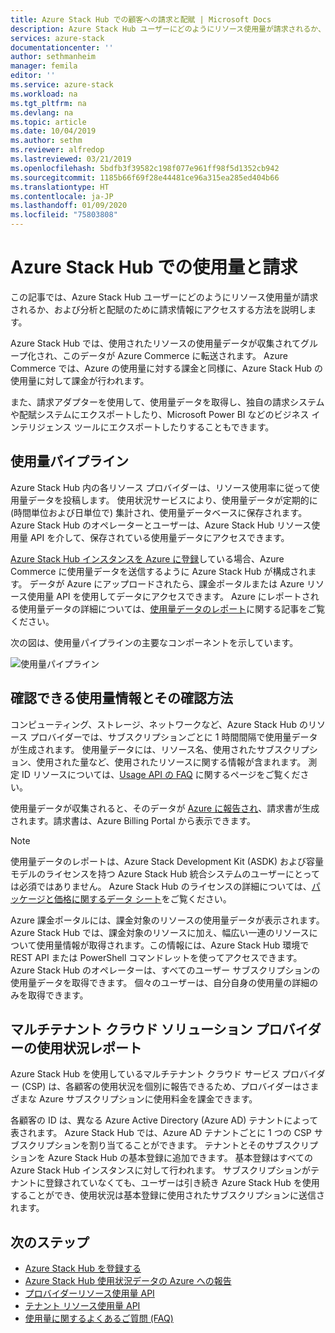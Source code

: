 ```yaml
---
title: Azure Stack Hub での顧客への請求と配賦 | Microsoft Docs
description: Azure Stack Hub ユーザーにどのようにリソース使用量が請求されるか、および分析と配賦のために請求情報にアクセスする方法を学習します。
services: azure-stack
documentationcenter: ''
author: sethmanheim
manager: femila
editor: ''
ms.service: azure-stack
ms.workload: na
ms.tgt_pltfrm: na
ms.devlang: na
ms.topic: article
ms.date: 10/04/2019
ms.author: sethm
ms.reviewer: alfredop
ms.lastreviewed: 03/21/2019
ms.openlocfilehash: 5bdfb3f39582c198f077e961ff98f5d1352cb942
ms.sourcegitcommit: 1185b66f69f28e44481ce96a315ea285ed404b66
ms.translationtype: HT
ms.contentlocale: ja-JP
ms.lasthandoff: 01/09/2020
ms.locfileid: "75803808"
---
```

# <a name="usage-and-billing-in-azure-stack-hub"></a>Azure Stack Hub での使用量と請求

この記事では、Azure Stack Hub ユーザーにどのようにリソース使用量が請求されるか、および分析と配賦のために請求情報にアクセスする方法を説明します。

Azure Stack Hub では、使用されたリソースの使用量データが収集されてグループ化され、このデータが Azure Commerce に転送されます。 Azure Commerce では、Azure の使用量に対する課金と同様に、Azure Stack Hub の使用量に対して課金が行われます。

また、請求アダプターを使用して、使用量データを取得し、独自の請求システムや配賦システムにエクスポートしたり、Microsoft Power BI などのビジネス インテリジェンス ツールにエクスポートしたりすることもできます。

## <a name="usage-pipeline"></a>使用量パイプライン

Azure Stack Hub 内の各リソース プロバイダーは、リソース使用率に従って使用量データを投稿します。 使用状況サービスにより、使用量データが定期的に (時間単位および日単位で) 集計され、使用量データベースに保存されます。 Azure Stack Hub のオペレーターとユーザーは、Azure Stack Hub リソース使用量 API を介して、保存されている使用量データにアクセスできます。

[Azure Stack Hub インスタンスを Azure に登録](azure-stack-registration.md)している場合、Azure Commerce に使用量データを送信するように Azure Stack Hub が構成されます。 データが Azure にアップロードされたら、課金ポータルまたは Azure リソース使用量 API を使用してデータにアクセスできます。 Azure にレポートされる使用量データの詳細については、[使用量データのレポート](azure-stack-usage-reporting.md)に関する記事をご覧ください。  

次の図は、使用量パイプラインの主要なコンポーネントを示しています。

![使用量パイプライン](media/azure-stack-billing-and-chargeback/usagepipeline.png)

## <a name="what-usage-information-can-i-find-and-how"></a>確認できる使用量情報とその確認方法

コンピューティング、ストレージ、ネットワークなど、Azure Stack Hub のリソース プロバイダーでは、サブスクリプションごとに 1 時間間隔で使用量データが生成されます。 使用量データには、リソース名、使用されたサブスクリプション、使用された量など、使用されたリソースに関する情報が含まれます。 測定 ID リソースについては、[Usage API の FAQ](azure-stack-usage-related-faq.md) に関するページをご覧ください。

使用量データが収集されると、そのデータが [Azure に報告され](azure-stack-usage-reporting.md)、請求書が生成されます。請求書は、Azure Billing Portal から表示できます。

> [!NOTE]  
> 使用量データのレポートは、Azure Stack Development Kit (ASDK) および容量モデルのライセンスを持つ Azure Stack Hub 統合システムのユーザーにとっては必須ではありません。 Azure Stack Hub のライセンスの詳細については、[パッケージと価格に関するデータ シート](https://azure.microsoft.com/mediahandler/files/resourcefiles/5bc3f30c-cd57-4513-989e-056325eb95e1/Azure-Stack-packaging-and-pricing-datasheet.pdf)をご覧ください。

Azure 課金ポータルには、課金対象のリソースの使用量データが表示されます。 Azure Stack Hub では、課金対象のリソースに加え、幅広い一連のリソースについて使用量情報が取得されます。この情報には、Azure Stack Hub 環境で REST API または PowerShell コマンドレットを使ってアクセスできます。 Azure Stack Hub のオペレーターは、すべてのユーザー サブスクリプションの使用量データを取得できます。 個々のユーザーは、自分自身の使用量の詳細のみを取得できます。

## <a name="usage-reporting-for-multi-tenant-cloud-solution-providers"></a>マルチテナント クラウド ソリューション プロバイダーの使用状況レポート

Azure Stack Hub を使用しているマルチテナント クラウド サービス プロバイダー (CSP) は、各顧客の使用状況を個別に報告できるため、プロバイダーはさまざまな Azure サブスクリプションに使用料金を課金できます。

各顧客の ID は、異なる Azure Active Directory (Azure AD) テナントによって表されます。 Azure Stack Hub では、Azure AD テナントごとに 1 つの CSP サブスクリプションを割り当てることができます。 テナントとそのサブスクリプションを Azure Stack Hub の基本登録に追加できます。 基本登録はすべての Azure Stack Hub インスタンスに対して行われます。 サブスクリプションがテナントに登録されていなくても、ユーザーは引き続き Azure Stack Hub を使用することができ、使用状況は基本登録に使用されたサブスクリプションに送信されます。

## <a name="next-steps"></a>次のステップ

- [Azure Stack Hub を登録する](azure-stack-registration.md)
- [Azure Stack Hub 使用状況データの Azure への報告](azure-stack-usage-reporting.md)
- [プロバイダーリソース使用量 API](azure-stack-provider-resource-api.md)
- [テナント リソース使用量 API](azure-stack-tenant-resource-usage-api.md)
- [使用量に関するよくあるご質問 (FAQ)](azure-stack-usage-related-faq.md)
